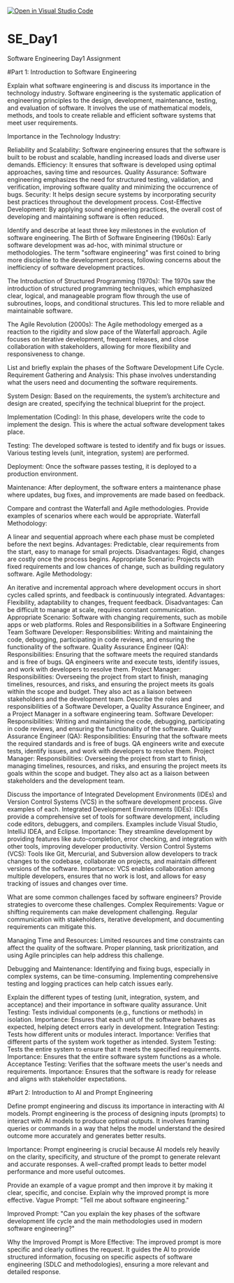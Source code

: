 [![Open in Visual Studio Code](https://classroom.github.com/assets/open-in-vscode-2e0aaae1b6195c2367325f4f02e2d04e9abb55f0b24a779b69b11b9e10269abc.svg)](https://classroom.github.com/online_ide?assignment_repo_id=18605378&assignment_repo_type=AssignmentRepo)
# SE_Day1
Software Engineering Day1 Assignment

#Part 1: Introduction to Software Engineering

Explain what software engineering is and discuss its importance in the technology industry.
Software engineering is the systematic application of engineering principles to the design, development, maintenance, testing, and evaluation of software. It involves the use of mathematical models, methods, and tools to create reliable and efficient software systems that meet user requirements.

Importance in the Technology Industry:

Reliability and Scalability: Software engineering ensures that the software is built to be robust and scalable, handling increased loads and diverse user demands.
Efficiency: It ensures that software is developed using optimal approaches, saving time and resources.
Quality Assurance: Software engineering emphasizes the need for structured testing, validation, and verification, improving software quality and minimizing the occurrence of bugs.
Security: It helps design secure systems by incorporating security best practices throughout the development process.
Cost-Effective Development: By applying sound engineering practices, the overall cost of developing and maintaining software is often reduced.

Identify and describe at least three key milestones in the evolution of software engineering.
The Birth of Software Engineering (1960s): Early software development was ad-hoc, with minimal structure or methodologies. The term "software engineering" was first coined to bring more discipline to the development process, following concerns about the inefficiency of software development practices.

The Introduction of Structured Programming (1970s): The 1970s saw the introduction of structured programming techniques, which emphasized clear, logical, and manageable program flow through the use of subroutines, loops, and conditional structures. This led to more reliable and maintainable software.

The Agile Revolution (2000s): The Agile methodology emerged as a reaction to the rigidity and slow pace of the Waterfall approach. Agile focuses on iterative development, frequent releases, and close collaboration with stakeholders, allowing for more flexibility and responsiveness to change.

List and briefly explain the phases of the Software Development Life Cycle.
Requirement Gathering and Analysis: This phase involves understanding what the users need and documenting the software requirements.

System Design: Based on the requirements, the system’s architecture and design are created, specifying the technical blueprint for the project.

Implementation (Coding): In this phase, developers write the code to implement the design. This is where the actual software development takes place.

Testing: The developed software is tested to identify and fix bugs or issues. Various testing levels (unit, integration, system) are performed.

Deployment: Once the software passes testing, it is deployed to a production environment.

Maintenance: After deployment, the software enters a maintenance phase where updates, bug fixes, and improvements are made based on feedback.

Compare and contrast the Waterfall and Agile methodologies. Provide examples of scenarios where each would be appropriate.
Waterfall Methodology:

A linear and sequential approach where each phase must be completed before the next begins.
Advantages: Predictable, clear requirements from the start, easy to manage for small projects.
Disadvantages: Rigid, changes are costly once the process begins.
Appropriate Scenario: Projects with fixed requirements and low chances of change, such as building regulatory software.
Agile Methodology:

An iterative and incremental approach where development occurs in short cycles called sprints, and feedback is continuously integrated.
Advantages: Flexibility, adaptability to changes, frequent feedback.
Disadvantages: Can be difficult to manage at scale, requires constant communication.
Appropriate Scenario: Software with changing requirements, such as mobile apps or web platforms.
Roles and Responsibilities in a Software Engineering Team
Software Developer:
Responsibilities: Writing and maintaining the code, debugging, participating in code reviews, and ensuring the functionality of the software.
Quality Assurance Engineer (QA):
Responsibilities: Ensuring that the software meets the required standards and is free of bugs. QA engineers write and execute tests, identify issues, and work with developers to resolve them.
Project Manager:
Responsibilities: Overseeing the project from start to finish, managing timelines, resources, and risks, and ensuring the project meets its goals within the scope and budget. They also act as a liaison between stakeholders and the development team.
Describe the roles and responsibilities of a Software Developer, a Quality Assurance Engineer, and a Project Manager in a software engineering team.
Software Developer:
Responsibilities: Writing and maintaining the code, debugging, participating in code reviews, and ensuring the functionality of the software.
Quality Assurance Engineer (QA):
Responsibilities: Ensuring that the software meets the required standards and is free of bugs. QA engineers write and execute tests, identify issues, and work with developers to resolve them.
Project Manager:
Responsibilities: Overseeing the project from start to finish, managing timelines, resources, and risks, and ensuring the project meets its goals within the scope and budget. They also act as a liaison between stakeholders and the development team.

Discuss the importance of Integrated Development Environments (IDEs) and Version Control Systems (VCS) in the software development process. Give examples of each.
Integrated Development Environments (IDEs): IDEs provide a comprehensive set of tools for software development, including code editors, debuggers, and compilers. Examples include Visual Studio, IntelliJ IDEA, and Eclipse.
Importance: They streamline development by providing features like auto-completion, error checking, and integration with other tools, improving developer productivity.
Version Control Systems (VCS): Tools like Git, Mercurial, and Subversion allow developers to track changes to the codebase, collaborate on projects, and maintain different versions of the software.
Importance: VCS enables collaboration among multiple developers, ensures that no work is lost, and allows for easy tracking of issues and changes over time.

What are some common challenges faced by software engineers? Provide strategies to overcome these challenges.
Complex Requirements: Vague or shifting requirements can make development challenging. Regular communication with stakeholders, iterative development, and documenting requirements can mitigate this.

Managing Time and Resources: Limited resources and time constraints can affect the quality of the software. Proper planning, task prioritization, and using Agile principles can help address this challenge.

Debugging and Maintenance: Identifying and fixing bugs, especially in complex systems, can be time-consuming. Implementing comprehensive testing and logging practices can help catch issues early.

Explain the different types of testing (unit, integration, system, and acceptance) and their importance in software quality assurance.
Unit Testing: Tests individual components (e.g., functions or methods) in isolation.
Importance: Ensures that each unit of the software behaves as expected, helping detect errors early in development.
Integration Testing: Tests how different units or modules interact.
Importance: Verifies that different parts of the system work together as intended.
System Testing: Tests the entire system to ensure that it meets the specified requirements.
Importance: Ensures that the entire software system functions as a whole.
Acceptance Testing: Verifies that the software meets the user's needs and requirements.
Importance: Ensures that the software is ready for release and aligns with stakeholder expectations.

#Part 2: Introduction to AI and Prompt Engineering


Define prompt engineering and discuss its importance in interacting with AI models.
Prompt engineering is the process of designing inputs (prompts) to interact with AI models to produce optimal outputs. It involves framing queries or commands in a way that helps the model understand the desired outcome more accurately and generates better results.

Importance: Prompt engineering is crucial because AI models rely heavily on the clarity, specificity, and structure of the prompt to generate relevant and accurate responses. A well-crafted prompt leads to better model performance and more useful outcomes.

Provide an example of a vague prompt and then improve it by making it clear, specific, and concise. Explain why the improved prompt is more effective.
Vague Prompt:
"Tell me about software engineering."

Improved Prompt:
"Can you explain the key phases of the software development life cycle and the main methodologies used in modern software engineering?"

Why the Improved Prompt is More Effective:
The improved prompt is more specific and clearly outlines the request. It guides the AI to provide structured information, focusing on specific aspects of software engineering (SDLC and methodologies), ensuring a more relevant and detailed response.
